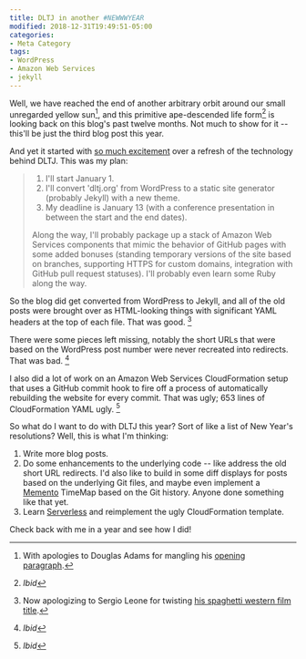```yaml
---
title: DLTJ in another #NEWWWYEAR
modified: 2018-12-31T19:49:51-05:00
categories:
- Meta Category
tags:
- WordPress
- Amazon Web Services
- jekyll
---
```

Well, we have reached the end of another arbitrary orbit around our small unregarded yellow sun[^1], and this primitive ape-descended life form[^2] is looking back on this blog's past twelve months.  Not much to show for it -- this'll be just the third blog post this year.

[^1]: With apologies to Douglas Adams for mangling his [opening paragraph](https://www.goodreads.com/quotes/54481-far-out-in-the-uncharted-backwaters-of-the-unfashionable-end).
[^2]: _Ibid_

And yet it started with [so much excitement](https://dltj.org/article/dltj-in-a-newwwyear/) over a refresh of the technology behind DLTJ. 
This was my plan:

> 1. I'll start January 1.
> 1. I'll convert 'dltj.org' from WordPress to a static site generator (probably Jekyll) with a new theme.
> 1. My deadline is January 13 (with a conference presentation in between the start and the end dates).
> 
> Along the way, I'll probably package up a stack of Amazon Web Services components that mimic the behavior of GitHub pages with some added bonuses (standing temporary versions of the site based on branches, supporting HTTPS for custom domains, integration with GitHub pull request statuses).  I'll probably even learn some Ruby along the way.

So the blog did get converted from WordPress to Jekyll, and all of the old posts were brought over as HTML-looking things with significant YAML headers at the top of each file.
That was good. [^3]

There were some pieces left missing, notably the short URLs that were based on the WordPress post number were never recreated into redirects.
That was bad. [^4]

I also did a lot of work on an Amazon Web Services CloudFormation setup that uses a GitHub commit hook to fire off a process of automatically rebuilding the website for every commit.
That was ugly; 653 lines of CloudFormation YAML ugly. [^5]

[^3]: Now apologizing to Sergio Leone for twisting [his spaghetti western film title](https://www.imdb.com/title/tt0060196/).
[^4]: _Ibid_
[^5]: _Ibid_

So what do I want to do with DLTJ this year?  Sort of like a list of New Year's resolutions?  Well, this is what I'm thinking:

1. Write more blog posts.
1. Do some enhancements to the underlying code -- like address the old short URL redirects.  I'd also like to build in some diff displays for posts based on the underlying Git files, and maybe even implement a [Memento](http://mementoweb.org/about/) TimeMap based on the Git history.  Anyone done something like that yet.
1. Learn [Serverless](https://serverless.com/) and reimplement the ugly CloudFormation template.

Check back with me in a year and see how I did!
